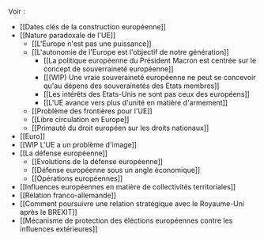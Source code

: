 Voir :

- [[Dates clés de la construction européenne]]
- [[Nature paradoxale de l'UE]]
	- [[L'Europe n'est pas une puissance]]
	- [[L'autonomie de l'Europe est l'objectif de notre génération]]
		- [[La politique européenne du Président Macron est centrée sur le concept de souverraineté européenne]]
		- [[(WIP) Une vraie souveraineté européenne ne peut se concevoir qu'au dépens des souverainetés des Etats membres]]
		- [[Les intérêts des Etats-Unis ne sont pas ceux des européens]]
		- [[L'UE avance vers plus d'unité en matière d'armement]]
	- [[Problème des frontières pour l'UE]]
	- [[Libre circulation en Europe]]
	- [[Primauté du droit européen sur les droits nationaux]]
- [[Euro]]
- [[WIP L'UE a un problème d'image]]
- [[La défense européenne]]
	- [[Evolutions de la défense européenne]]
	- [[Défense européenne sous un angle économique]]
	- [[Opérations européennes]]
- [[Influences européennes en matière de collectivités territoriales]]
- [[Relation franco-allemande]]
- [[Comment poursuivre une relation stratégique avec le Royaume-Uni après le BREXIT]]
- [[Mécanisme de protection des éléctions européennes contre les influences extérieures]]